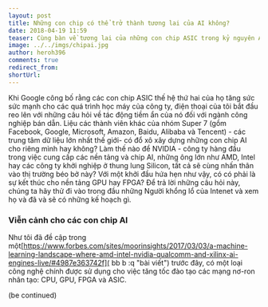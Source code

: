 ```yaml
---
layout: post
title: Những con chip có thể trở thành tương lai của AI không?
date: 2018-04-19 11:59
teaser: Cùng bàn về tương lai của những con chip ASIC trong kỷ nguyên AI - trích bài báo Forbes
image: ../../imgs/chipai.jpg
author: heroh396
comments: true
redirect_from:
shortUrl: 
---
```


Khi Google công bố rằng các con chip ASIC thế hệ thứ hai của họ tăng sức sức mạnh cho các quá trình học máy của công ty, điện thoại của tôi bắt đầu reo lên với những câu hỏi về tác động tiềm ẩn của nó đối với ngành công nghiệp bán dẫn.
Liệu các thành viên khác của nhóm Super 7 (gồm Facebook, Google, Microsoft, Amazon, Baidu, Alibaba và Tencent) - các trung tâm dữ liệu lớn nhất thế giới- có đổ xô xây dựng những con chip AI cho riêng mình hay không?
Làm thế nào để NVIDIA - công ty hàng đầu trong việc cung cấp các nền tảng và chip AI, những ông lớn như AMD, Intel hay các công ty khởi nghiệp ở thung lung Silicon, tất cả sẽ cùng nhấn thân vào thị trường béo bở này?
Với một khởi đầu hứa hẹn như vậy, có có phải là sự kết thúc cho nền tảng GPU hay FPGA?
Để trả lời những câu hỏi này, chúng ta hãy thử đi vào trong đầu những Người khổng lổ của Intenet và xem họ và đã và sẽ có những kế hoạch gì.

### Viễn cảnh cho các con chip AI


Như tôi đã đề cập trong một[https://www.forbes.com/sites/moorinsights/2017/03/03/a-machine-learning-landscape-where-amd-intel-nvidia-qualcomm-and-xilinx-ai-engines-live/#4987e363742f](   bb     b  :q "bài viết") trước đây, có một loại công nghệ chính được sử dụng cho việc tăng tốc đào tạo các mạng nơ-ron nhân tạo: CPU, GPU, FPGA và ASIC.

(be continued)
